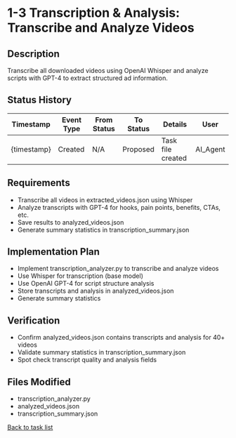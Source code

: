 # 1-3 Transcription & Analysis: Transcribe and Analyze Videos

## Description
Transcribe all downloaded videos using OpenAI Whisper and analyze scripts with GPT-4 to extract structured ad information.

## Status History
| Timestamp | Event Type | From Status | To Status | Details | User |
|-----------|-----------|-------------|-----------|---------|------|
| {timestamp} | Created | N/A | Proposed | Task file created | AI_Agent |

## Requirements
- Transcribe all videos in extracted_videos.json using Whisper
- Analyze transcripts with GPT-4 for hooks, pain points, benefits, CTAs, etc.
- Save results to analyzed_videos.json
- Generate summary statistics in transcription_summary.json

## Implementation Plan
- Implement transcription_analyzer.py to transcribe and analyze videos
- Use Whisper for transcription (base model)
- Use OpenAI GPT-4 for script structure analysis
- Store transcripts and analysis in analyzed_videos.json
- Generate summary statistics

## Verification
- Confirm analyzed_videos.json contains transcripts and analysis for 40+ videos
- Validate summary statistics in transcription_summary.json
- Spot check transcript quality and analysis fields

## Files Modified
- transcription_analyzer.py
- analyzed_videos.json
- transcription_summary.json

[Back to task list](./tasks.md) 